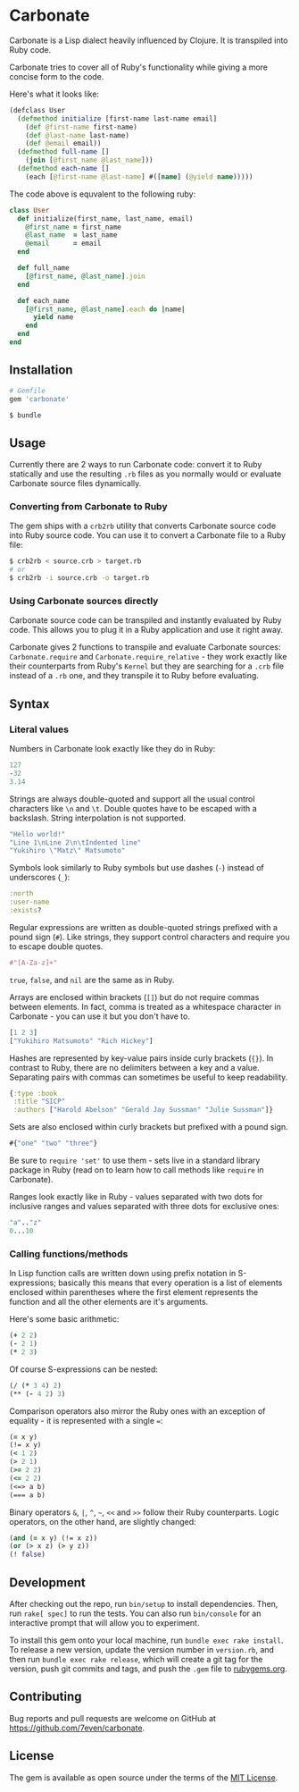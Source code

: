 # Carbonate

Carbonate is a Lisp dialect heavily influenced by Clojure. It is transpiled into Ruby code.

Carbonate tries to cover all of Ruby's functionality while giving a more concise form to the code.

Here's what it looks like:

``` clojure
(defclass User
  (defmethod initialize [first-name last-name email]
    (def @first-name first-name)
    (def @last-name last-name)
    (def @email email))
  (defmethod full-name []
    (join [@first_name @last_name]))
  (defmethod each-name []
    (each [@first-name @last-name] #([name] (@yield name)))))
```

The code above is equvalent to the following ruby:

``` ruby
class User
  def initialize(first_name, last_name, email)
    @first_name = first_name
    @last_name  = last_name
    @email      = email
  end

  def full_name
    [@first_name, @last_name].join
  end

  def each_name
    [@first_name, @last_name].each do |name|
      yield name
    end
  end
end
```

## Installation

``` ruby
# Gemfile
gem 'carbonate'
```

``` sh
$ bundle
```

## Usage

Currently there are 2 ways to run Carbonate code: convert it to Ruby statically and use the resulting `.rb` files as you normally would or evaluate Carbonate source files dynamically.

### Converting from Carbonate to Ruby

The gem ships with a `crb2rb` utility that converts Carbonate source code into Ruby source code. You can use it to convert a Carbonate file to a Ruby file:

``` sh
$ crb2rb < source.crb > target.rb
# or
$ crb2rb -i source.crb -o target.rb
```

### Using Carbonate sources directly

Carbonate source code can be transpiled and instantly evaluated by Ruby code. This allows you to plug it in a Ruby application and use it right away.

Carbonate gives 2 functions to transpile and evaluate Carbonate sources: `Carbonate.require` and `Carbonate.require_relative` - they work exactly like their counterparts from Ruby's `Kernel` but they are searching for a `.crb` file instead of a `.rb` one, and they transpile it to Ruby before evaluating.

## Syntax

### Literal values

Numbers in Carbonate look exactly like they do in Ruby:

``` clojure
127
-32
3.14
```

Strings are always double-quoted and support all the usual control characters like `\n` and `\t`. Double quotes have to be escaped with a backslash. String interpolation is not supported.

``` clojure
"Hello world!"
"Line 1\nLine 2\n\tIndented line"
"Yukihiro \"Matz\" Matsumoto"
```

Symbols look similarly to Ruby symbols but use dashes (`-`) instead of underscores (`_`):

``` clojure
:north
:user-name
:exists?
```

Regular expressions are written as double-quoted strings prefixed with a pound sign (`#`). Like strings, they support control characters and require you to escape double quotes.

``` clojure
#"[A-Za-z]+"
```

`true`, `false`, and `nil` are the same as in Ruby.

Arrays are enclosed within brackets (`[]`) but do not require commas between elements. In fact, comma is treated as a whitespace character in Carbonate - you can use it but you don't have to.

``` clojure
[1 2 3]
["Yukihiro Matsumoto" "Rich Hickey"]
```

Hashes are represented by key-value pairs inside curly brackets (`{}`). In contrast to Ruby, there are no delimiters between a key and a value. Separating pairs with commas can sometimes be useful to keep readability.

``` clojure
{:type :book
 :title "SICP"
 :authors ["Harold Abelson" "Gerald Jay Sussman" "Julie Sussman"]}
```

Sets are also enclosed within curly brackets but prefixed with a pound sign.

``` clojure
#{"one" "two" "three"}
```

Be sure to `require 'set'` to use them - sets live in a standard library package in Ruby (read on to learn how to call methods like `require` in Carbonate).

Ranges look exactly like in Ruby - values separated with two dots for inclusive ranges and values separated with three dots for exclusive ones:

``` clojure
"a".."z"
0...10
```

### Calling functions/methods

In Lisp function calls are written down using prefix notation in S-expressions; basically this means that every operation is a list of elements enclosed within parentheses where the first element represents the function and all the other elements are it's arguments.

Here's some basic arithmetic:

``` clojure
(+ 2 2)
(- 2 1)
(* 2 3)
```

Of course S-expressions can be nested:

``` clojure
(/ (* 3 4) 2)
(** (- 4 2) 3)
```

Comparison operators also mirror the Ruby ones with an exception of equality - it is represented with a single `=`:

``` clojure
(= x y)
(!= x y)
(< 1 2)
(> 2 1)
(>= 2 2)
(<= 2 2)
(<=> a b)
(=== a b)
```

Binary operators `&`, `|`, `^`, `~`, `<<` and `>>` follow their Ruby counterparts. Logic operators, on the other hand, are slightly changed:

``` clojure
(and (= x y) (!= x z))
(or (> x z) (> y z))
(! false)
```

## Development

After checking out the repo, run `bin/setup` to install dependencies. Then, run `rake[ spec]` to run the tests. You can also run `bin/console` for an interactive prompt that will allow you to experiment.

To install this gem onto your local machine, run `bundle exec rake install`. To release a new version, update the version number in `version.rb`, and then run `bundle exec rake release`, which will create a git tag for the version, push git commits and tags, and push the `.gem` file to [rubygems.org](https://rubygems.org).

## Contributing

Bug reports and pull requests are welcome on GitHub at https://github.com/7even/carbonate.

## License

The gem is available as open source under the terms of the [MIT License](http://opensource.org/licenses/MIT).
